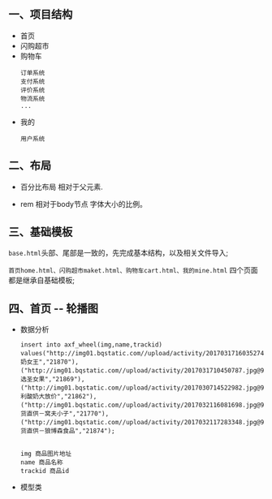 ## 一、项目结构
- 首页
- 闪购超市
- 购物车
    ```
    订单系统
    支付系统
    评价系统
    物流系统
    ...
    ```
- 我的
    ```
    用户系统
    ```

## 二、布局
- 百分比布局
    相对于父元素.


- rem
    相对于body节点 字体大小的比例。

## 三、基础模板
`base.html`头部、尾部是一致的，先完成基本结构，以及相关文件导入;

`首页home.html、闪购超市maket.html、购物车cart.html、我的mine.html` 四个页面都是继承自基础模板;

## 四、首页 -- 轮播图
- 数据分析
    ```
    insert into axf_wheel(img,name,trackid) values("http://img01.bqstatic.com//upload/activity/2017031716035274.jpg@90Q.jpg","酸奶女王","21870"),("http://img01.bqstatic.com//upload/activity/2017031710450787.jpg@90Q.jpg","优选圣女果","21869"),("http://img01.bqstatic.com//upload/activity/2017030714522982.jpg@90Q.jpg","伊利酸奶大放价","21862"),("http://img01.bqstatic.com//upload/activity/2017032116081698.jpg@90Q.jpg","鲜货直供－窝夫小子","21770"),("http://img01.bqstatic.com//upload/activity/2017032117283348.jpg@90Q.jpg","鲜货直供－狼博森食品","21874");


    img 商品图片地址
    name 商品名称
    trackid 商品id
    ```

- 模型类
